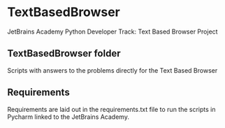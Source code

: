 # TextBasedBrowser
JetBrains Academy Python Developer Track: Text Based Browser Project

## TextBasedBrowser folder
Scripts with answers to the problems directly for the Text Based Browser

## Requirements
Requirements are laid out in the requirements.txt file to run the scripts in Pycharm linked to the JetBrains Academy.

